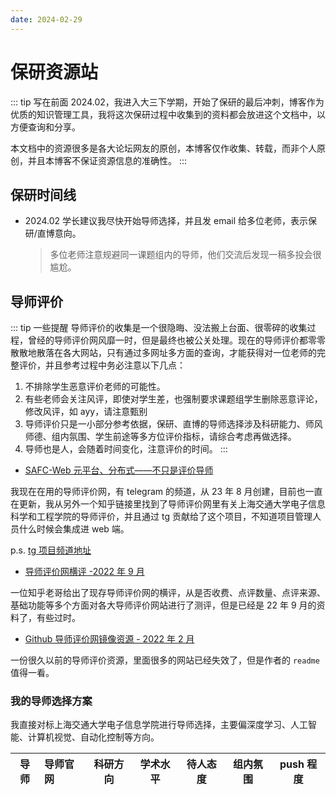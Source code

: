 ```yaml
---
date: 2024-02-29
---
```


# 保研资源站

::: tip 写在前面
2024.02，我进入大三下学期，开始了保研的最后冲刺，博客作为优质的知识管理工具，我将这次保研过程中收集到的资料都会放进这个文档中，以方便查询和分享。

本文档中的资源很多是各大论坛网友的原创，本博客仅作收集、转载，而非个人原创，并且本博客不保证资源信息的准确性。
:::

## 保研时间线

- 2024.02 学长建议我尽快开始导师选择，并且发 email 给多位老师，表示保研/直博意向。
  > 多位老师注意规避同一课题组内的导师，他们交流后发现一稿多投会很尴尬。

## 导师评价

::: tip 一些提醒
导师评价的收集是一个很隐晦、没法搬上台面、很零碎的收集过程，曾经的导师评价网风靡一时，但是最终也被公关处理。现在的导师评价都零零散散地散落在各大网站，只有通过多网址多方面的查询，才能获得对一位老师的完整评价，并且参考过程中务必注意以下几点：

1. 不排除学生恶意评价老师的可能性。
2. 有些老师会关注风评，即使对学生差，也强制要求课题组学生删除恶意评论，修改风评，如 ayy，请注意甄别
3. 导师评价只是一小部分参考依据，保研、直博的导师选择涉及科研能力、师风师德、组内氛围、学生前途等多方位评价指标，请综合考虑再做选择。
4. 导师也是人，会随着时间变化，注意评价的时间。
   :::

- [SAFC-Web 元平台、分布式——不只是评价导师](https://framist.github.io/safc/)

我现在在用的导师评价网，有 telegram 的频道，从 23 年 8 月创建，目前也一直在更新，我从另外一个知乎链接里找到了导师评价网里有关上海交通大学电子信息科学和工程学院的导师评价，并且通过 tg 贡献给了这个项目，不知道项目管理人员什么时候会集成进 web 端。

p.s. [tg 项目频道地址](https://t.me/SAFC_group)

- [导师评价网横评 -2022 年 9 月](https://zhuanlan.zhihu.com/p/514592085)

一位知乎老哥给出了现存导师评价网的横评，从是否收费、点评数量、点评来源、基础功能等多个方面对各大导师评价网站进行了测评，但是已经是 22 年 9 月的资料了，有些过时。

- [Github 导师评价网镜像资源 - 2022 年 2 月](https://github.com/wangzhiye-tiancai/mysupervisor_save)

一份很久以前的导师评价资源，里面很多的网站已经失效了，但是作者的 `readme` 值得一看。

### 我的导师选择方案

我直接对标上海交通大学电子信息学院进行导师选择，主要偏深度学习、人工智能、计算机视觉、自动化控制等方向。

| 导师 | 导师官网 | 科研方向 | 学术水平 | 待人态度 | 组内氛围 | push 程度 |
| :--: | :------- | :------: | :------: | :------: | :------: | :-------: |
